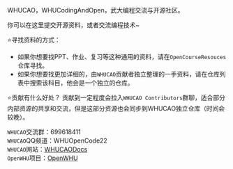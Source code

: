 WHUCAO，WHUCodingAndOpen，武大编程交流与开源社区。  

你可以在这里提交开源资料，或者交流编程技术~  

⭐寻找资料的方式：  
- 如果你想要找PPT、作业、复习等这种通用的资料，请在`OpenCourseResouces`仓库寻找。  
- 如果你想要找更加详细的，由`WHUCAO`贡献者独立整理的一手资料，请在仓库列表中搜索该科目，他会是一个独立的仓库。  

⭐贡献有什么好处？
贡献到一定程度会拉入`WHUCAO Contributors`群聊，适合部分内部资源的共享和交流，但是这部分资源也会同步到WHUCAO独立仓库（时间会较晚）。  

`WHUCAO`交流群：699618411  
`WHUCAO`QQ频道：WHUOpenCode22  
`WHUCAO`网站：[WHUCAODocs](https://whucodingandopen.github.io/whucao/)  
`OpenWHU`项目：[OpenWHU](https://github.com/openwhu/OpenWHU)
